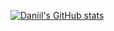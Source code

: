 [![Daniil's GitHub stats](https://github-readme-stats.vercel.app/api?username=rtriangle)](https://github.com/anuraghazra/github-readme-stats)
